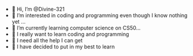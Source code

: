 - 👋 Hi, I’m @Divine-321
- 👀 I’m interested in coding and programming even though I know nothing yet ...
- 🌱 I’m currently learning computer science on CS50...
- 💞️ I really want to learn coding and programming 
- 💞️ I need all the help I can get
- 💞️ I have decided to put in my best to learn 
<!---
Divine-321/Divine-321 is a ✨ special ✨ repository because its `README.md` (this file) appears on your GitHub profile.
You can click the Preview link to take a look at your changes.
--->
